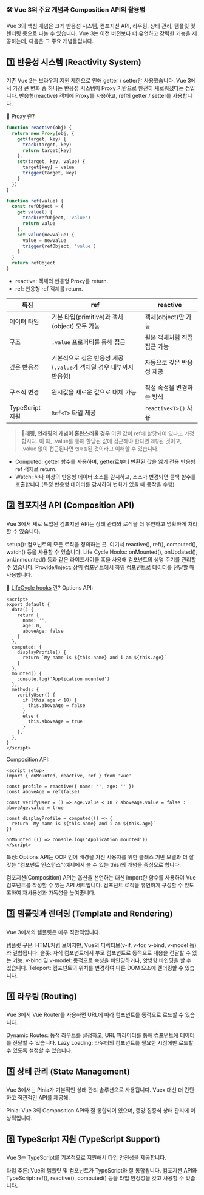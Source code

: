 ### 🛠 Vue 3의 주요 개념과 Composition API의 활용법
Vue 3의 핵심 개념은 크게 반응성 시스템, 컴포지션 API, 라우팅, 상태 관리, 템플릿 및 렌더링 등으로 나눌 수 있습니다. Vue 3는 이전 버전보다 더 유연하고 강력한 기능을 제공하는데, 다음은 그 주요 개념들입니다.

## 1️⃣ 반응성 시스템 (Reactivity System)
기존 Vue 2는 브라우저 지원 제한으로 인해 getter / setter만 사용했습니다. Vue 3에서 가장 큰 변화 중 하나는 반응성 시스템이 Proxy 기반으로 완전히 새로워졌다는 점입니다. 반응형(reactive) 객체에 Proxy를 사용하고, ref에 getter / setter를 사용합니다.

🔎 [Proxy](/guide/proxy) 란?

```javascript
function reactive(obj) {
  return new Proxy(obj, {
    get(target, key) {
      track(target, key)
      return target[key]
    },
    set(target, key, value) {
      target[key] = value
      trigger(target, key)
    }
  })
}

function ref(value) {
  const refObject = {
    get value() {
      track(refObject, 'value')
      return value
    },
    set value(newValue) {
      value = newValue
      trigger(refObject, 'value')
    }
  }
  return refObject
}
```
- reactive: 객체의 반응형 Proxy를 return.
- ref: 반응형 ref 객체를 return.

|특징|ref|reactive
|------|---|---|
|데이터 타입|기본 타입(primitive)과 객체(object) 모두 가능|객체(object)만 가능
|구조|`.value` 프로퍼티를 통해 접근|원본 객체처럼 직접 접근 가능
|깊은 반응성|기본적으로 깊은 반응성 제공 (`.value`가 객체일 경우 내부까지 반응형)|자동으로 깊은 반응성 제공
|구조적 변경|원시값을 새로운 값으로 대체 가능|직접 속성을 변경하는 방식
|TypeScript 지원|`Ref<T>` 타입 제공|`reactive<T>()` 사용

> 🚦**래핑, 언래핑의 개념이 혼란스러울 경우**
어떤 값이 ref에 할당되어 있다고 가정합시다. 이 때, .value를 통해 할당된 값에 접근해야 한다면 `래핑`된 것이고, .value 없이 접근된다면 `언래핑`된 것이라고 이해할 수 있습니다.

- Computed: getter 함수를 사용하며, getter로부터 반환된 값을 읽기 전용 반응형 ref 객체로 return.
- Watch: 하나 이상의 반응형 데이터 소스를 감시하고, 소스가 변경되면 콜백 함수를 호출합니다.(특정 반응형 데이터를 감시하여 변화가 있을 때 동작을 수행)

## 2️⃣ 컴포지션 API (Composition API)
Vue 3에서 새로 도입된 컴포지션 API는 상태 관리와 로직을 더 유연하고 명확하게 처리할 수 있습니다.

setup(): 컴포넌트의 모든 로직을 정의하는 곳. 여기서 reactive(), ref(), computed(), watch() 등을 사용할 수 있습니다.
Life Cycle Hooks: onMounted(), onUpdated(), onUnmounted() 등과 같은 라이프사이클 훅을 사용해 컴포넌트의 생명 주기를 관리할 수 있습니다.
Provide/Inject: 상위 컴포넌트에서 하위 컴포넌트로 데이터를 전달할 때 사용합니다.

🔎 [LifeCycle hooks](/guide/life-cycle) 란?
Options API:
```vue
<script>
export default {
  data() {
    return {
      name: '',
      age: 0,
      aboveAge: false
    }
  },
  computed: {
    displayProfile() {
      return `My name is ${this.name} and i am ${this.age}`
    }
  },
  mounted() {
    console.log('Application mounted')
  },
  methods: {
    verifyUser() {
      if (this.age < 18) {
        this.aboveAge = false
      }
      else {
        this.aboveAge = true
      }
    },
  },
}
</script>
```

 Composition API:
```vue
<script setup>
import { onMounted, reactive, ref } from 'vue'

const profile = reactive({ name: '', age: '' })
const aboveAge = ref(false)

const verifyUser = () => age.value < 18 ? aboveAge.value = false : aboveAge.value = true

const displayProfile = computed(() => {
  return `My name is ${this.name} and i am ${this.age}`
})

onMounted (() => console.log('Application mounted'))
</script>
```

특징:
Options API는 OOP 언어 배경을 가진 사용자를 위한 클래스 기반 모델과 더 잘 맞는 "컴포넌트 인스턴스"(예제에서 볼 수 있는 this)의 개념을 중심으로 합니다.

컴포지션(Composition) API는 옵션을 선언하는 대신 import한 함수를 사용하여 Vue 컴포넌트를 작성할 수 있는 API 세트입니다. 컴포넌트 로직을 유연하게 구성할 수 있도록하여 재사용성과 가독성을 높여줍니다.

## 3️⃣ 템플릿과 렌더링 (Template and Rendering)
Vue 3에서의 템플릿은 매우 직관적입니다.

템플릿 구문: HTML처럼 보이지만, Vue의 디렉티브(v-if, v-for, v-bind, v-model 등)와 결합됩니다.
슬롯: 자식 컴포넌트에서 부모 컴포넌트로 동적으로 내용을 전달할 수 있는 기능.
v-bind 및 v-model: 동적으로 속성을 바인딩하거나, 양방향 바인딩을 할 수 있습니다.
Teleport: 컴포넌트의 위치를 변경하여 다른 DOM 요소에 렌더링할 수 있습니다.

## 4️⃣ 라우팅 (Routing)
Vue 3에서 Vue Router를 사용하면 URL에 따라 컴포넌트를 동적으로 로드할 수 있습니다.

Dynamic Routes: 동적 라우트를 설정하고, URL 파라미터를 통해 컴포넌트에 데이터를 전달할 수 있습니다.
Lazy Loading: 라우터의 컴포넌트를 필요한 시점에만 로드할 수 있도록 설정할 수 있습니다.

## 5️⃣ 상태 관리 (State Management)
Vue 3에서는 Pinia가 기본적인 상태 관리 솔루션으로 사용됩니다. Vuex 대신 더 간단하고 직관적인 API를 제공해.

Pinia: Vue 3의 Composition API와 잘 통합되어 있으며, 중앙 집중식 상태 관리에 이상적입니다.

## 6️⃣  TypeScript 지원 (TypeScript Support)
Vue 3는 TypeScript를 기본적으로 지원해서 타입 안전성을 제공합니다.

타입 추론: Vue의 템플릿 및 컴포넌트가 TypeScript와 잘 통합됩니다.
컴포지션 API와 TypeScript: ref(), reactive(), computed() 등을 타입 안정성을 갖고 사용할 수 있습니다.
